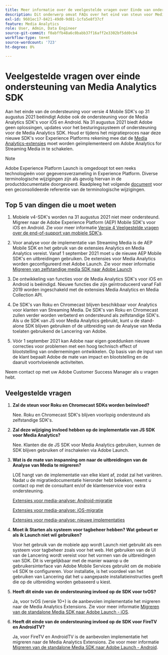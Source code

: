 ```yaml
---
title: Meer informatie over de veelgestelde vragen over Einde van ondersteuning voor Media Analytics SDK
description: Dit onderwerp omvat FAQs over het eind van steun voor Media Analytics SDKs.
exl-id: 9601ec17-8421-49d0-9d81-1cfa5e8f37cf
feature: Media Analytics
role: User, Admin, Data Engineer
source-git-commit: f0abffb48a6c0babb37f16aff2e3302bf5dd0cb4
workflow-type: tm+mt
source-wordcount: '723'
ht-degree: 0%

---
```


# Veelgestelde vragen over einde ondersteuning van Media Analytics SDK

Aan het einde van de ondersteuning voor versie 4 Mobile SDK&#39;s op 31 augustus 2021 beëindigt Adobe ook de ondersteuning voor de Media Analytics SDK&#39;s voor iOS en Android. Na 31 augustus 2021 biedt Adobe geen oplossingen, updates voor het besturingssysteem of ondersteuning voor de Media Analytics SDK.  Houd er tijdens het migratieproces naar deze nieuwe SDK&#39;s voor Experience Platforms rekening mee dat de [Media Analytics-extensies](https://aep-sdks.gitbook.io/docs/using-mobile-extensions/adobe-media-analytics) moet worden geïmplementeerd om Adobe Analytics for Streaming Media in te schakelen.

>[!NOTE]
>Adobe Experience Platform Launch is omgedoopt tot een reeks technologieën voor gegevensverzameling in Experience Platform. Diverse terminologische wijzigingen zijn als gevolg hiervan in de productdocumentatie doorgevoerd. Raadpleeg het volgende [document](https://experienceleague.adobe.com/docs/experience-platform/tags/term-updates.html?lang=en) voor een geconsolideerde referentie van de terminologische wijzigingen.


## Top 5 van dingen die u moet weten

1. Mobiele v4-SDK&#39;s worden na 31 augustus 2021 niet meer ondersteund. Migreer naar de Adobe Experience Platform (AEP) Mobile SDK&#39;s voor iOS en Android. Zie voor meer informatie [Versie 4 Veelgestelde vragen over de end-of-support van mobiele SDK&#39;s](https://aep-sdks.gitbook.io/docs/version-4-sdk-end-of-support-faq).

1. Voor analyse voor de implementatie van Streaming Media is de AEP Mobile SDK en het gebruik van de extensies Analytics en Media Analytics vereist. Vanaf 1 september 2021 moet u de nieuwe AEP Mobile SDK&#39;s en uitbreidingen gebruiken.  De extensies voor Media Analytics worden geconfigureerd met Adobe Launch.  Zie voor meer informatie [Migreren van zelfstandige media SDK naar Adobe Launch](https://experienceleague.adobe.com/docs/media-analytics/using/sdk-implement/sdk-to-launch/sdk-to-launch-migration.html)

1. De ontwikkeling van functies voor de Media Analytics SDK&#39;s voor iOS en Android is beëindigd.  Nieuwe functies die zijn geïntroduceerd vanaf Fall 2019 worden ingeschakeld met de extensies Media Analytics en Media Collection API.

1. De SDK&#39;s van Roku en Chromecast blijven beschikbaar voor Analytics voor klanten van Streaming Media. De SDK&#39;s van Roku en Chromecast zullen verder worden verbeterd en ondersteund als zelfstandige SDK&#39;s.  Als u de SDK van JS voor Media Analytics gebruikt, kunt u de stand-alone SDK blijven gebruiken of de uitbreiding van de Analyse van Media toelaten gebruikend de Lancering van Adobe.

1. Vóór 1 september 2021 kan Adobe naar eigen goeddunken nieuwe correcties voor problemen met een hoog technisch effect of blootstelling van ondernemingen ontwikkelen. Op basis van de input van de klant bepaalt Adobe de mate van impact en blootstelling en de daaruit voortvloeiende activiteiten.

Neem contact op met uw Adobe Customer Success Manager als u vragen hebt.

## Veelgestelde vragen

1. **Zal de steun voor Roku en Chromecast SDKs worden beïnvloed? &#x200B;**

   Nee.  Roku en Chromecast SDK&#39;s blijven voorlopig ondersteund als zelfstandige SDK&#39;s. &#x200B; &#x200B;
1. **Zal deze wijziging invloed hebben op de implementatie van JS SDK voor Media Analytics? &#x200B;**

   Nee.  Klanten die de JS SDK voor Media Analytics gebruiken, kunnen de SDK blijven gebruiken of inschakelen via Adobe Launch. &#x200B;
1. **Wat is de mate van inspanning om naar de uitbreidingen van de Analyse van Media te migreren? &#x200B;**

   LOE hangt van de implementatie van elke klant af, zodat zal het variëren.  Nadat u de migratiedocumentatie hieronder hebt bekeken, neemt u contact op met de consultant en/of de klantenservice voor extra ondersteuning.

   [Extensies voor media-analyse: Android-migratie](https://experienceleague.adobe.com/docs/media-analytics/using/sdk-implement/sdk-to-launch/sdk-to-launch-migration-platforms/sdk-to-launch-migration-android.html)

   [Extensies voor media-analyse: iOS-migratie](https://experienceleague.adobe.com/docs/media-analytics/using/sdk-implement/sdk-to-launch/sdk-to-launch-migration-platforms/sdk-to-launch-migration-ios.html)

   [Extensies voor media-analyse: nieuwe implementaties](https://aep-sdks.gitbook.io/docs/using-mobile-extensions/adobe-media-analytics)

1. **Moet ik Starten als systeem voor tagbeheer hebben? Wat gebeurt er als ik Launch niet wil gebruiken?**

   Voor het gebruik van de mobiele app wordt Launch niet gebruikt als een systeem voor tagbeheer zoals voor het web.  Het gebruiken van de UI van de Lancering wordt vereist voor het vormen van de uitbreidingen van SDK. Dit is vergelijkbaar met de manier waarop u de gebruikersinterface van Adobe Mobile Services gebruikt om de mobiele v4 SDK te configureren. Voor installatie, is het voordeel van het gebruiken van Lancering dat het u aangepaste installatieinstructies geeft die op de uitbreiding worden gebaseerd u kiest.

1. **Heeft dit einde van de ondersteuning invloed op de SDK voor tvOS?**

   Ja, voor tvOS (versie 10+) is de aanbevolen implementatie het migreren naar de Media Analytics Extensions.  Zie voor meer informatie [Migreren van de standalone Media SDK naar Adobe Launch - iOS](https://experienceleague.adobe.com/docs/media-analytics/using/sdk-implement/sdk-to-launch/sdk-to-launch-migration-platforms/sdk-to-launch-migration-ios.html).

1. **Heeft dit einde van de ondersteuning invloed op de SDK voor FireTV en AndroidTV? &#x200B;**

   Ja, voor FireTV en AndroidTV is de aanbevolen implementatie het migreren naar de Media Analytics Extensions.  Zie voor meer informatie [Migreren van de standalone Media SDK naar Adobe Launch - Android](https://experienceleague.adobe.com/docs/media-analytics/using/sdk-implement/sdk-to-launch/sdk-to-launch-migration-platforms/sdk-to-launch-migration-android.html).
